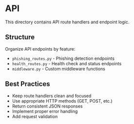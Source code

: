 # API

This directory contains API route handlers and endpoint logic.

## Structure

Organize API endpoints by feature:
- `phishing_routes.py` - Phishing detection endpoints
- `health_routes.py` - Health check and status endpoints
- `middleware.py` - Custom middleware functions

## Best Practices

- Keep route handlers clean and focused
- Use appropriate HTTP methods (GET, POST, etc.)
- Return consistent JSON responses
- Implement proper error handling
- Add request validation
